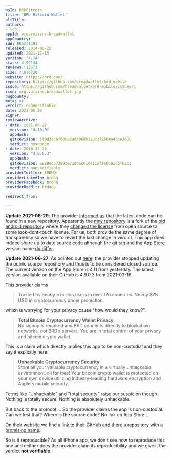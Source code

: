 ```yaml
---
wsId: BRDBitcoin
title: "BRD Bitcoin Wallet"
altTitle: 
authors:
- leo
appId: org.voisine.breadwallet
appCountry: 
idd: 885251393
released: 2014-06-22
updated: 2021-11-15
version: "4.14"
stars: 4.59134
reviews: 12673
size: 71070720
website: https://brd.com/
repository: https://github.com/breadwallet/brd-mobile
issue: https://github.com/breadwallet/brd-mobile/issues/1
icon: org.voisine.breadwallet.jpg
bugbounty: 
meta: ok
verdict: nonverifiable
date: 2021-06-29
signer: 
reviewArchive:
- date: 2021-06-27
  version: "4.10.0"
  appHash: 
  gitRevision: 5f9d3e8bf00be2ad8968b129c27258ea45ce2680
  verdict: nosource
- date: 2020-12-21
  version: "4.9.0.3"
  appHash: 
  gitRevision: a928ed573992e73ddec01d811a7fe81a3d5f62c2
  verdict: nonverifiable
providerTwitter: BRDHQ
providerLinkedIn: brdhq
providerFacebook: brdhq
providerReddit: brdapp

redirect_from:

---
```


**Update 2021-06-29**: The provider
[informed us](https://github.com/breadwallet/breadwallet-android/issues/117#issuecomment-869938323)
that the latest code can be found in a new repository. Apparently the
[new repository](https://github.com/breadwallet/brd-mobile)
is a fork of the
[old android repository](https://github.com/breadwallet/breadwallet-android)
where they
[changed the license](https://github.com/breadwallet/brd-mobile/commit/9c563ce83521bebee375641a65e965392fa7057a)
from open source to some look-dont-touch license. For us, both provide the same
degree of transparency so we have to revert the last change in verdict. This app
does indeed share up to date source code although the git tag and the App Store
version name [do differ](https://github.com/breadwallet/brd-mobile/issues/1).

**Update 2021-06-27**: As pointed out
[here](https://github.com/breadwallet/breadwallet-android/issues/117#issuecomment-869031603),
the provider stopped updating the public source repository and thus is to be
considered closed source. The current version on the App Store is 4.11 from
yesterday. The latest version available on their GitHub is 4.9.0.3 from
2021-03-16.

This provider claims

> Trusted by nearly 5 million users in over 170 countries. Nearly $7B USD in
  cryptocurrency under protection.

which is worrying for your privacy cause "how would they know?".

> **Total Bitcoin Cryptocurrency Wallet Privacy**<br>
  No signup is required and BRD connects directly to blockchain networks, not
  BRD’s servers. You are in total control of your privacy and bitcoin crypto
  wallet.

This is a claim which directly implies this app to be non-custodial and they say
it explicitly here:

> **Unhackable Cryptocurrency Security**<br>
  Store all your valuable cryptocurrency in a virtually unhackable environment,
  all for free! Your bitcoin crypto wallet is protected on your own device
  utilizing industry-leading hardware encryption and Apple's mobile security.

Terms like "Unhackable" and "total security" raise our suspicion though. Nothing
is totally secure. Nothing is absolutely unhackable.

But back to the protocol ... So the provider claims the app is non-custodial.
Can we test that? Where is the source code? No link on App Store ...

On their website we find a link to their GitHub and there a repository with
[a promising name](https://github.com/breadwallet/breadwallet-ios).

So is it reproducible? As all iPhone app, we don't see how to reproduce this one
and neither does the provider claim its reproducibility and we give it the
verdict **not verifiable**.
